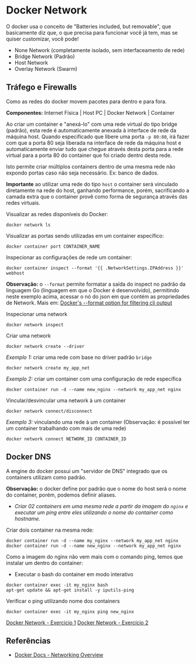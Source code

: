 # Docker Network

O docker usa o conceito de "Batteries included, but removable", que basicamente diz que, o que precisa para funcionar você já tem, mas se quiser customizar, você pode!

- None Network (completamente isolado, sem interfaceamento de rede)
- Bridge Network (Padrão)
- Host Network
- Overlay Network (Swarm)

## Tráfego e Firewalls

Como as redes do docker movem pacotes para dentro e para fora.

**Componentes:** Internet Física | Host PC | Docker Network | Container

Ao criar um container e "anexá-lo" com uma rede virtual do tipo bridge (padrão), esta rede é automaticamente anexada à interface de rede da máquina host. Quando especificado que libere uma porta `-p 80:80`, irá fazer com que a porta 80 seja liberada na interface de rede da máquina host e automaticamente enviar tudo que chegue através desta porta para a rede virtual para a porta 80 do container que foi criado dentro desta rede.

Isto permite criar múltiplos containers dentro de uma mesma rede não expondo portas caso não seja necessário. Ex: banco de dados.

**Importante** ao utilizar uma rede do tipo `host` o container será vinculado diretamente na rede do host, ganhando performance, porém, sacrificando a camada extra que o container provê como forma de segurança através das redes virtuais.

Visualizar as redes disponíveis do Docker:

```docker
docker network ls
```

Visualizar as portas sendo utilizadas em um container específico:

```docker
docker container port CONTAINER_NAME
```

Inspecionar as configurações de rede um container:

```docker
docker container inspect --format '{{ .NetworkSettings.IPAddress }}' webhost
```

**Observação:** o `--format` permite formatar a saída do inspect no padrão da linguagem Go (linguagem em que o Docker é desenvolvido), permitindo neste exemplo acima, acessar o nó do json em que contém as propriedades de Network. Mais em: [Docker's --format option for filtering cli output](https://docs.docker.com/config/formatting/)

Inspecionar uma network

```docker
docker network inspect
```

Criar uma network

```docker
docker network create --driver
```

*Exemplo 1:* criar uma rede com base no driver padrão `bridge`

```docker
docker network create my_app_net
```

*Exemplo 2:* criar um container com uma configuração de rede específica

```docker
docker container run -d --name new_nginx --network my_app_net nginx
```

Vincular/desvincular uma network à um container

```docker
docker network connect/disconnect
```

*Exemplo 3:* vinculando uma rede à um container (Observação: é possível ter um container trabalhando com mais de uma rede)

```docker
docker network connect NETWORK_ID CONTAINER_ID
```

## Docker DNS

A engine do docker possui um "servidor de DNS" integrado que os containers utilizam como padrão.

**Observação:** o docker define por padrão que o nome do host será o nome do container, porém, podemos definir aliases.

- _Criar 02 containers em uma mesma rede a partir da imagem do `nginx` e executar um ping entre eles utilizando o nome do container como hostname._

Criar dois container na mesma rede:

```docker
docker container run -d --name my_nginx --network my_app_net nginx
docker container run -d --name new_nginx --network my_app_net nginx
```

Como a imagem do nginx não vem mais com o comando ping, temos que instalar um dentro do container:

- Executar o bash do container em modo interativo

```docker
docker container exec -it my_nginx bash
apt-get update && apt-get install -y iputils-ping
```

Verificar o ping utilizando nome dos containers

```docker
docker container exec -it my_nginx ping new_nginx
```

[Docker Network - Exercício 1](basics/network_assignment_1.md)
[Docker Network - Exercício 2](basics/network_assignment_2.md)

## Referências

- [Docker Docs - Networking Overview](https://docs.docker.com/network/)
